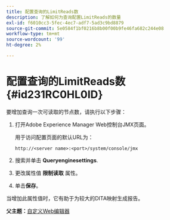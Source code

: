 ```yaml
---
title: 配置查询的LimitReads数
description: 了解如何为查询配置LimitReads的数量
exl-id: f6010cc3-5fec-4ec7-adf7-5ad3c9bd8879
source-git-commit: 5e0584f1bf0216b8b00f00b9fe46fa682c244e08
workflow-type: tm+mt
source-wordcount: '99'
ht-degree: 2%

---
```


# 配置查询的LimitReads数 {#id231RC0HL0ID}

要增加查询一次可读取的节点数，请执行以下步骤：

1. 打开Adobe Experience Manager Web控制台JMX页面。

   用于访问配置页面的默认URL为：

   ```http
   http://<server name>:<port>/system/console/jmx
   ```

1. 搜索并单击 **Queryenginesettings**.

1. 更改属性值 **限制读取** 属性。

1. 单击&#x200B;**保存**。


当增加此属性值时，它有助于为较大的DITA映射生成报告。

**父主题：**[&#x200B;自定义Web编辑器](conf-web-editor.md)
